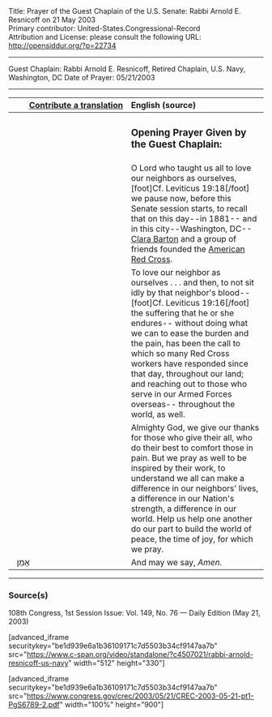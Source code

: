 <html>
<head></head>
<body>
Title: Prayer of the Guest Chaplain of the U.S. Senate: Rabbi Arnold E. Resnicoff on 21 May 2003<br />
Primary contributor: United-States.Congressional-Record<br />
Attribution and License: please consult the following URL: <a href="http://opensiddur.org/?p=22734">http://opensiddur.org/?p=22734</a>
<p />
<hr />

Guest Chaplain: Rabbi Arnold E. Resnicoff, Retired Chaplain, U.S. Navy, Washington, DC
Date of Prayer: 05/21/2003

<hr />

<table style="margin-left: auto;margin-right: auto;" class="draggable">
<thead><tr><th id="x" style="text-align: right;"><a href="/contributing/upload/">Contribute a translation</a></th><th style="text-align: left;">English (source)</th></tr></thead>
<tbody>
<tr><td style="vertical-align:top;" width="46%">
<div class="liturgy"><span lang="he">

</span></div></td>
 
<td style="vertical-align:top;" width="53%">
<div class="english">
<h3>Opening Prayer Given by the Guest Chaplain:</h3>
</div></td></tr>


<tr><td style="vertical-align:top;" width="46%">
<div class="liturgy"><span lang="he">

</span></div></td>
 
<td style="vertical-align:top;" width="53%">
<div class="english">
O Lord who taught us all to love our neighbors as ourselves,[foot]Cf. Leviticus 19:18[/foot]&nbsp;
we pause now, before this Senate session starts, 
to recall that on this day--in 1881--
and in this city--Washington, DC--
<a href="https://en.wikipedia.org/wiki/Clara_Barton">Clara Barton</a> and a group of friends 
founded the <a href="https://en.wikipedia.org/wiki/American_Red_Cross">American Red Cross</a>.
</div></td></tr>


<tr><td style="vertical-align:top;" width="46%">
<div class="liturgy"><span lang="he">

</span></div></td>
 
<td style="vertical-align:top;" width="53%">
<div class="english">
To love our neighbor as ourselves . . . 
and then, to not sit idly by that neighbor's blood--[foot]Cf. Leviticus 19:16[/foot]&nbsp;
the suffering that he or she endures--
without doing what we can 
to ease the burden and the pain, 
has been the call to which so many Red Cross workers 
have responded since that day, 
throughout our land; 
and reaching out to those who serve in our Armed Forces overseas--
throughout the world, as well.
</div></td></tr>


<tr><td style="vertical-align:top;" width="46%">
<div class="liturgy"><span lang="he">

</span></div></td>
 
<td style="vertical-align:top;" width="53%">
<div class="english">
Almighty God, 
we give our thanks for those who give their all, 
who do their best to comfort those in pain. 
But we pray as well to be inspired by their work, 
to understand we all can make a difference in our neighbors' lives, 
a difference in our Nation's strength, 
a difference in our world. 
Help us help one another do our part 
to build the world of peace, 
the time of joy, 
for which we pray. 
</div></td></tr>


<tr><td style="vertical-align:top;" width="46%">
<div class="liturgy"><span lang="he">
&nbsp;
אָמֵן׃
</span></div></td>
 
<td style="vertical-align:top;" width="53%">
<div class="english">
And may we say, 
<em>Amen.</em>
</div></td></tr>
</tbody></table>

<hr />

<h3>Source(s)</h3>

108th Congress, 1st Session
Issue: Vol. 149, No. 76 — Daily Edition (May 21, 2003)

[advanced_iframe securitykey="be1d939e6a1b36109171c7d5503b34cf9147aa7b" src="https://www.c-span.org/video/standalone/?c4507021/rabbi-arnold-resnicoff-us-navy" width="512" height="330"]

[advanced_iframe securitykey="be1d939e6a1b36109171c7d5503b34cf9147aa7b" src="https://www.congress.gov/crec/2003/05/21/CREC-2003-05-21-pt1-PgS6789-2.pdf" width="100%" height="900"]
</body>
</html>